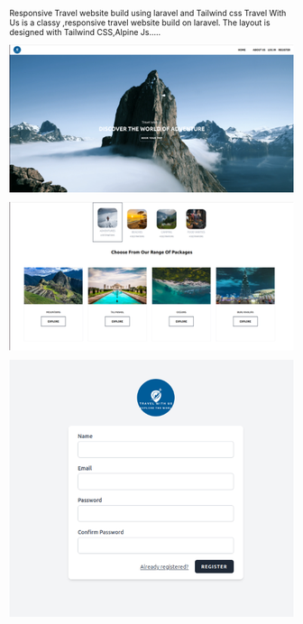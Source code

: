 Responsive Travel website build using laravel and Tailwind css
Travel With Us is a classy ,responsive travel website build on laravel.
The layout is designed with Tailwind CSS,Alpine Js.....

<p align="center">
  <img src="public/images/screenshots/screen1.png" alt="GitHub Logo">
</p>

<p align="center">
  <img src="public/images/screenshots/screen2.png" alt="GitHub Logo">
</p>
<p align="center">
  <img src="public/images/screenshots/screen3.png" alt="GitHub Logo">
</p>
